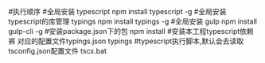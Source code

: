 #执行顺序
#全局安装 typescript
npm install typescript -g
#全局安装typescript的库管理 typings
npm install typings -g
#全局安装 gulp
npm install gulp-cli -g
#安装package.json下的包
npm install
#安装本工程typescript依赖裤 对应的配置文件typings.json
typings
#typescript执行脚本,默认会去读取tsconfig.json配置文件
tscx.bat



